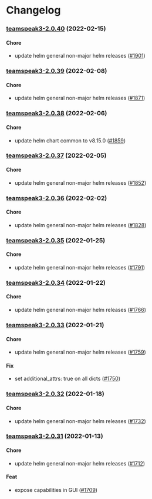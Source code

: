 # Changelog<br>


<a name="teamspeak3-2.0.40"></a>
### [teamspeak3-2.0.40](https://github.com/truecharts/apps/compare/teamspeak3-2.0.39...teamspeak3-2.0.40) (2022-02-15)

#### Chore

* update helm general non-major helm releases ([#1901](https://github.com/truecharts/apps/issues/1901))



<a name="teamspeak3-2.0.39"></a>
### [teamspeak3-2.0.39](https://github.com/truecharts/apps/compare/teamspeak3-2.0.38...teamspeak3-2.0.39) (2022-02-08)

#### Chore

* update helm general non-major helm releases ([#1871](https://github.com/truecharts/apps/issues/1871))



<a name="teamspeak3-2.0.38"></a>
### [teamspeak3-2.0.38](https://github.com/truecharts/apps/compare/teamspeak3-2.0.37...teamspeak3-2.0.38) (2022-02-06)

#### Chore

* update helm chart common to v8.15.0 ([#1859](https://github.com/truecharts/apps/issues/1859))



<a name="teamspeak3-2.0.37"></a>
### [teamspeak3-2.0.37](https://github.com/truecharts/apps/compare/teamspeak3-2.0.36...teamspeak3-2.0.37) (2022-02-05)

#### Chore

* update helm general non-major helm releases ([#1852](https://github.com/truecharts/apps/issues/1852))



<a name="teamspeak3-2.0.36"></a>
### [teamspeak3-2.0.36](https://github.com/truecharts/apps/compare/teamspeak3-2.0.35...teamspeak3-2.0.36) (2022-02-02)

#### Chore

* update helm general non-major helm releases ([#1828](https://github.com/truecharts/apps/issues/1828))



<a name="teamspeak3-2.0.35"></a>
### [teamspeak3-2.0.35](https://github.com/truecharts/apps/compare/teamspeak3-2.0.34...teamspeak3-2.0.35) (2022-01-25)

#### Chore

* update helm general non-major helm releases ([#1791](https://github.com/truecharts/apps/issues/1791))



<a name="teamspeak3-2.0.34"></a>
### [teamspeak3-2.0.34](https://github.com/truecharts/apps/compare/teamspeak3-2.0.33...teamspeak3-2.0.34) (2022-01-22)

#### Chore

* update helm general non-major helm releases ([#1766](https://github.com/truecharts/apps/issues/1766))



<a name="teamspeak3-2.0.33"></a>
### [teamspeak3-2.0.33](https://github.com/truecharts/apps/compare/teamspeak3-2.0.32...teamspeak3-2.0.33) (2022-01-21)

#### Chore

* update helm general non-major helm releases ([#1759](https://github.com/truecharts/apps/issues/1759))

#### Fix

* set additional_attrs: true on all dicts ([#1750](https://github.com/truecharts/apps/issues/1750))



<a name="teamspeak3-2.0.32"></a>
### [teamspeak3-2.0.32](https://github.com/truecharts/apps/compare/teamspeak3-2.0.31...teamspeak3-2.0.32) (2022-01-18)

#### Chore

* update helm general non-major helm releases ([#1732](https://github.com/truecharts/apps/issues/1732))



<a name="teamspeak3-2.0.31"></a>
### [teamspeak3-2.0.31](https://github.com/truecharts/apps/compare/teamspeak3-2.0.30...teamspeak3-2.0.31) (2022-01-13)

#### Chore

* update helm general non-major helm releases ([#1712](https://github.com/truecharts/apps/issues/1712))

#### Feat

* expose capabilities in GUI ([#1709](https://github.com/truecharts/apps/issues/1709))


